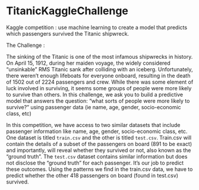 # TitanicKaggleChallenge
Kaggle competition : use machine learning to create a model that predicts which passengers survived the Titanic shipwreck.

The Challenge :

The sinking of the Titanic is one of the most infamous shipwrecks in history.
On April 15, 1912, during her maiden voyage, the widely considered “unsinkable” RMS Titanic sank after colliding with an iceberg. Unfortunately, there weren’t enough lifeboats for everyone onboard, resulting in the death of 1502 out of 2224 passengers and crew.
While there was some element of luck involved in surviving, it seems some groups of people were more likely to survive than others.
In this challenge, we ask you to build a predictive model that answers the question: “what sorts of people were more likely to survive?” using passenger data (ie name, age, gender, socio-economic class, etc)

In this competition, we have access to two similar datasets that include passenger information like name, age, gender, socio-economic class, etc. One dataset is titled `train.csv` and the other is titled `test.csv`.
Train.csv will contain the details of a subset of the passengers on board (891 to be exact) and importantly, will reveal whether they survived or not, also known as the “ground truth”.
The `test.csv` dataset contains similar information but does not disclose the “ground truth” for each passenger. It’s our job to predict these outcomes.
Using the patterns we find in the train.csv data, we have to predict whether the other 418 passengers on board (found in test.csv) survived.
